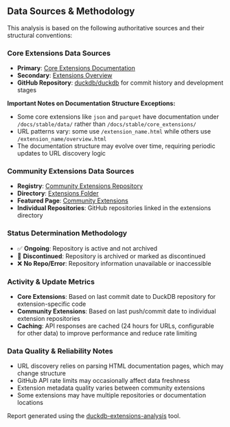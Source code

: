 ## Data Sources & Methodology

This analysis is based on the following authoritative sources and their structural conventions:

### Core Extensions Data Sources
- **Primary**: [Core Extensions Documentation](https://duckdb.org/docs/stable/core_extensions/overview.html)
- **Secondary**: [Extensions Overview](https://duckdb.org/docs/stable/extensions/overview.html)  
- **GitHub Repository**: [duckdb/duckdb](https://github.com/duckdb/duckdb) for commit history and development stages

**Important Notes on Documentation Structure Exceptions:**
- Some core extensions like `json` and `parquet` have documentation under `/docs/stable/data/` rather than `/docs/stable/core_extensions/`
- URL patterns vary: some use `/extension_name.html` while others use `/extension_name/overview.html`
- The documentation structure may evolve over time, requiring periodic updates to URL discovery logic

### Community Extensions Data Sources  
- **Registry**: [Community Extensions Repository](https://github.com/duckdb/community-extensions)
- **Directory**: [Extensions Folder](https://github.com/duckdb/community-extensions/tree/main/extensions)
- **Featured Page**: [Community Extensions](https://duckdb.org/community_extensions/)
- **Individual Repositories**: GitHub repositories linked in the extensions directory

### Status Determination Methodology
- ✅ **Ongoing**: Repository is active and not archived
- 🔴 **Discontinued**: Repository is archived or marked as discontinued  
- ❌ **No Repo/Error**: Repository information unavailable or inaccessible

### Activity & Update Metrics
- **Core Extensions**: Based on last commit date to DuckDB repository for extension-specific code
- **Community Extensions**: Based on last push/commit date to individual extension repositories
- **Caching**: API responses are cached (24 hours for URLs, configurable for other data) to improve performance and reduce rate limiting

### Data Quality & Reliability Notes
- URL discovery relies on parsing HTML documentation pages, which may change structure
- GitHub API rate limits may occasionally affect data freshness
- Extension metadata quality varies between community extensions
- Some extensions may have multiple repositories or documentation locations

Report generated using the [duckdb-extensions-analysis](https://github.com/Mjboothaus/duckdb-extensions-analysis) tool.

